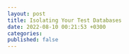 ```yaml
---
layout: post
title: Isolating Your Test Databases
date: 2022-08-10 00:21:53 +0300
categories:
published: false
---
```


